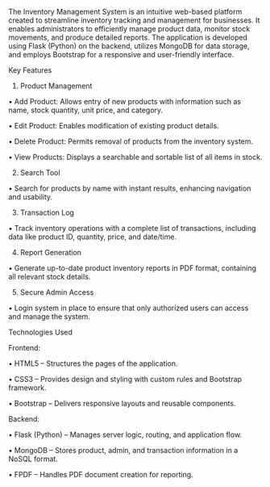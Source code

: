 The Inventory Management System is an intuitive web-based platform created to streamline inventory tracking and management for businesses. It enables administrators to efficiently manage product data, monitor stock movements, and produce detailed reports. The application is developed using Flask (Python) on the backend, utilizes MongoDB for data storage, and employs Bootstrap for a responsive and user-friendly interface.

Key Features
1. Product Management

• Add Product: Allows entry of new products with information such as name, stock quantity, unit price, and category.

• Edit Product: Enables modification of existing product details.

• Delete Product: Permits removal of products from the inventory system.

• View Products: Displays a searchable and sortable list of all items in stock.



2. Search Tool

• Search for products by name with instant results, enhancing navigation and usability.


3. Transaction Log

• Track inventory operations with a complete list of transactions, including data like product ID, quantity, price, and date/time.


4. Report Generation

• Generate up-to-date product inventory reports in PDF format, containing all relevant stock details.


5. Secure Admin Access

• Login system in place to ensure that only authorized users can access and manage the system.


Technologies Used

Frontend:

• HTML5 – Structures the pages of the application.

• CSS3 – Provides design and styling with custom rules and Bootstrap framework.

• Bootstrap – Delivers responsive layouts and reusable components.


Backend:

• Flask (Python) – Manages server logic, routing, and application flow.

• MongoDB – Stores product, admin, and transaction information in a NoSQL format.

• FPDF – Handles PDF document creation for reporting.
